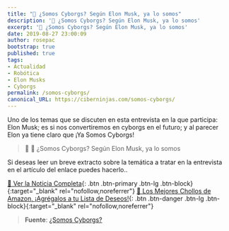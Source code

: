 ```yaml
---
title: "📰 ¿Somos Cyborgs? Según Elon Musk, ya lo somos"
description: '🤖 ¿Somos Cyborgs? Según Elon Musk, ya lo somos'
excerpt: '🤖 ¿Somos Cyborgs? Según Elon Musk, ya lo somos'
date: 2019-08-27 23:00:09
author: rosepac
bootstrap: true
published: true
tags:
- Actualidad
- Robótica
- Elon Musks
- Cyborgs
permalink: /somos-cyborgs/
canonical_URL: https://ciberninjas.com/somos-cyborgs/
---
```


Uno de los temas que se discuten en esta entrevista en la que participa: Elon Musk; es si nos convertiremos en  cyborgs en el futuro; y al parecer Elon ya tiene claro que ¡Ya Somos Cyborgs!

> 📰 🤖 ¿Somos Cyborgs? Según Elon Musk, ya lo somos

Si deseas leer un breve extracto sobre la temática a tratar en la entrevista en el artículo del enlace puedes hacerlo..

[📰 Ver la Noticia Completa](https://www.youtube.com/watch?v=ycPr5-27vSI){: .btn .btn-primary .btn-lg .btn-block}{:target="_blank" rel="nofollow,noreferrer"}
[🛒 Los Mejores Chollos de Amazon, ¡Agrégalos a tu Lista de Deseos!](https://www.amazon.es/shop/cibercursos "Los Mejores Chollos de Amazon, Ofertas Flash, Black Monday y Amazon Prime Day"){: .btn .btn-danger .btn-lg .btn-block}{:target="_blank" rel="nofollow,noreferrer"}

> **Fuente**: [¿Somos Cyborgs?](https://kevq.uk/are-we-cyborgs "Somos Cyborgs, afirmación de Elon Musk")